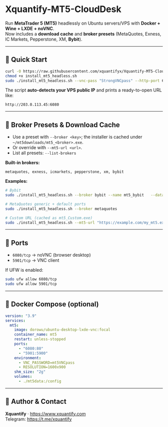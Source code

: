 # Xquantify-MT5-CloudDesk

Run **MetaTrader 5 (MT5)** headlessly on Ubuntu servers/VPS with **Docker + Wine + LXDE + noVNC**.  
Now includes a **download cache** and **broker presets** (MetaQuotes, Exness, IC Markets, Pepperstone, XM, **Bybit**).

---

## 🚀 Quick Start
```bash
curl -O https://raw.githubusercontent.com/xquantifyx/Xquantify-MT5-CloudDesk/main/install_mt5_headless.sh
chmod +x install_mt5_headless.sh
sudo ./install_mt5_headless.sh --vnc-pass "StrongVNCpass" --http-port 6080 --vnc-port 5901
```
The script **auto-detects your VPS public IP** and prints a ready-to-open URL like:
```
http://203.0.113.45:6080
```

---

## 🔧 Broker Presets & Download Cache

- Use a preset with `--broker <key>`; the installer is cached under `~/mt5downloads/mt5_<broker>.exe`.
- Or override with `--mt5-url <url>`.
- List all presets: `--list-brokers`

**Built-in brokers:**
```
metaquotes, exness, icmarkets, pepperstone, xm, bybit
```

**Examples:**
```bash
# Bybit
sudo ./install_mt5_headless.sh --broker bybit --name mt5_bybit   --data-dir ~/mt5data_bybit --http-port 6082 --vnc-port 5903 --vnc-pass BybitPass

# MetaQuotes generic + default ports
sudo ./install_mt5_headless.sh --broker metaquotes

# Custom URL (cached as mt5_Custom.exe)
sudo ./install_mt5_headless.sh --mt5-url "https://example.com/my_mt5.exe"
```

---

## 🐳 Ports
- `6080/tcp` → noVNC (browser desktop)
- `5901/tcp` → VNC client

If UFW is enabled:
```bash
sudo ufw allow 6080/tcp
sudo ufw allow 5901/tcp
```

---

## 🧰 Docker Compose (optional)
```yaml
version: "3.9"
services:
  mt5:
    image: dorowu/ubuntu-desktop-lxde-vnc:focal
    container_name: mt5
    restart: unless-stopped
    ports:
      - "6080:80"
      - "5901:5900"
    environment:
      - VNC_PASSWORD=mt5VNCpass
      - RESOLUTION=1600x900
    shm_size: "2g"
    volumes:
      - ./mt5data:/config
```

---

## 📌 Author & Contact
**Xquantify** · https://www.xquantify.com  
Telegram: https://t.me/xquantify
